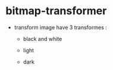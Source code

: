 # bitmap-transformer

* transform image  have 3 transformes :
  * black and white 
  
  * light
  
  * dark 

